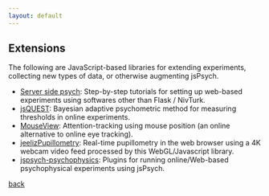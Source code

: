 ```yaml
---
layout: default
---
```


## Extensions

The following are JavaScript-based libraries for extending experiments, collecting new types of data, or otherwise augmenting jsPsych.

- [Server side psych](https://github.com/tzler/server_side_psych): Step-by-step tutorials for setting up web-based experiments using softwares other than Flask / NivTurk.
- [jsQUEST](https://github.com/kurokida/jsQUEST): Bayesian adaptive psychometric method for measuring thresholds in online experiments.
- [MouseView](https://github.com/u01ai11/MouseView.js): Attention-tracking using mouse position (an online alternative to online eye tracking).
- [jeelizPupillometry](https://github.com/jeeliz/jeelizPupillometry): Real-time pupillometry in the web browser using a 4K webcam video feed processed by this WebGL/Javascript library.
- [jspsych-psychophysics](https://jspsychophysics.hes.kyushu-u.ac.jp/): Plugins for running online/Web-based psychophysical experiments using jsPsych.

[back](./)
